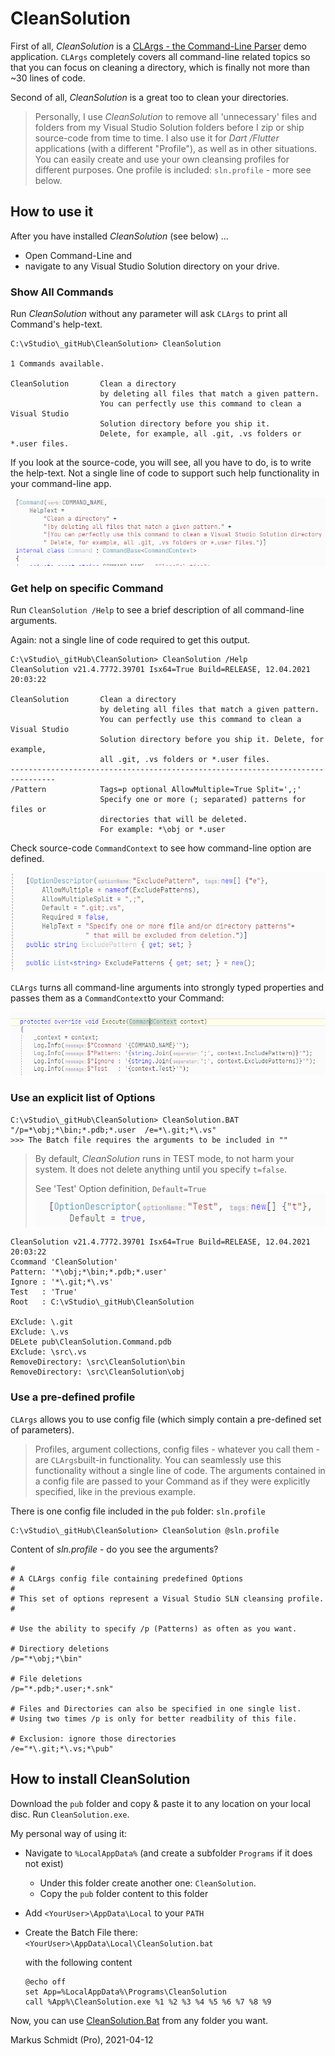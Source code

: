 # CleanSolution
First of all, *CleanSolution* is a  [CLArgs - the Command-Line Parser](https://github.com/msc4266/CLArgs) demo application. `CLArgs` completely covers all command-line related topics so that you can focus on cleaning a directory, which is finally not more than ~30 lines of code. 

Second of all, *CleanSolution* is a great too to clean your directories. 

> Personally, I use *CleanSolution* to remove all 'unnecessary' files and folders from my Visual Studio Solution folders before I zip or ship source-code from time to time. I also use it for *Dart /Flutter* applications (with a different "Profile"), as well as in other situations. You can easily create and use your own cleansing profiles for different purposes. One profile is included: `sln.profile` - more see below.

## How to use it

After you have installed *CleanSolution* (see below) ...

* Open Command-Line and 
* navigate to any Visual Studio Solution directory on your drive.

###  Show All Commands

Run *CleanSolution* without any parameter will ask `CLArgs` to print all Command's help-text.

```batch
C:\vStudio\_gitHub\CleanSolution> CleanSolution

1 Commands available.

CleanSolution       Clean a directory
                    by deleting all files that match a given pattern.
                    You can perfectly use this command to clean a Visual Studio
                    Solution directory before you ship it. 
                    Delete, for example, all .git, .vs folders or *.user files.
```

If you look at the source-code, you will see, all you have to do, is to write the help-text. Not a single line of code to support such help functionality in your command-line app.

![image-20210412223105639](README.assets/image-20210412223105639.png)

### Get help on specific Command

Run `CleanSolution /Help` to see a brief description of all command-line arguments.

Again: not a single line of code required to get this output.

```
C:\vStudio\_gitHub\CleanSolution> CleanSolution /Help
CleanSolution v21.4.7772.39701 Isx64=True Build=RELEASE, 12.04.2021 20:03:22

CleanSolution       Clean a directory
                    by deleting all files that match a given pattern.
                    You can perfectly use this command to clean a Visual Studio
                    Solution directory before you ship it. Delete, for example,
                    all .git, .vs folders or *.user files.
--------------------------------------------------------------------------------
/Pattern            Tags=p optional AllowMultiple=True Split=',;'
                    Specify one or more (; separated) patterns for files or
                    directories that will be deleted.
                    For example: *\obj or *.user
```

Check source-code  `CommandContext` to see how command-line option are defined.

![image-20210412223647483](README.assets/image-20210412223647483.png)

`CLArgs` turns all command-line arguments into strongly typed properties and passes them as a `CommandContext`to your Command:

![image-20210412223827514](README.assets/image-20210412223827514.png)

### Use an explicit list of Options

```
C:\vStudio\_gitHub\CleanSolution> CleanSolution.BAT "/p=*\obj;*\bin;*.pdb;*.user  /e=*\.git;*\.vs"
>>> The Batch file requires the arguments to be included in ""
```

> By default, *CleanSolution* runs in TEST mode, to not harm your system. It does not delete anything until you specify `t=false`.  
>
> See 'Test' Option definition, `Default=True`
> ![image-20210412230106266](README.assets/image-20210412230106266.png)

```
CleanSolution v21.4.7772.39701 Isx64=True Build=RELEASE, 12.04.2021 20:03:22
Ccommand 'CleanSolution'
Pattern: '*\obj;*\bin;*.pdb;*.user'
Ignore : '*\.git;*\.vs'
Test   : 'True'
Root   : C:\vStudio\_gitHub\CleanSolution

EXclude: \.git
EXclude: \.vs
DELete pub\CleanSolution.Command.pdb
EXclude: \src\.vs
RemoveDirectory: \src\CleanSolution\bin
RemoveDirectory: \src\CleanSolution\obj
```

### Use a pre-defined profile

`CLArgs` allows you to use config file (which simply contain a pre-defined set of parameters).

> Profiles, argument collections, config files - whatever you call them - are `CLArgs`built-in functionality. You can seamlessly use this functionality without a single line of code. The arguments contained in a config file are passed to your Command as if they were explicitly specified, like in the previous example.

There is one config file included in the `pub` folder:  `sln.profile` 

```
C:\vStudio\_gitHub\CleanSolution> CleanSolution @sln.profile
```

Content of *sln.profile*  - do you see the arguments?

```
#
# A CLArgs config file containing predefined Options
#
# This set of options represent a Visual Studio SLN cleansing profile.
# 

# Use the ability to specify /p (Patterns) as often as you want.

# Directiory deletions
/p="*\obj;*\bin"

# File deletions
/p="*.pdb;*.user;*.snk"  

# Files and Directories can also be specified in one single list.
# Using two times /p is only for better readbility of this file.

# Exclusion: ignore those directories
/e="*\.git;*\.vs;*\pub"
```

##  How to install CleanSolution

Download the `pub` folder and copy & paste it to any location on your local disc. Run `CleanSolution.exe`.

My personal way of using it: 

* Navigate to `%LocalAppData%` (and create a subfolder `Programs` if it does not exist)

  * Under this folder create another one: `CleanSolution`.
  * Copy the `pub` folder content to this folder

* Add `<YourUser>\AppData\Local` to your `PATH` 

* Create the Batch File there: `<YourUser>\AppData\Local\CleanSolution.bat`

  with the following content 

  ```batch
  @echo off
  set App=%LocalAppData%\Programs\CleanSolution
  call %App%\CleanSolution.exe %1 %2 %3 %4 %5 %6 %7 %8 %9
  ```
Now, you can use [CleanSolution.Bat]() from any folder you want.

Markus Schmidt (Pro), 2021-04-12